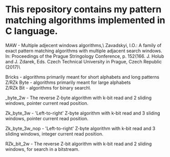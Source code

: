 # This repository contains my pattern matching algorithms implemented in C language.

MAW - Multiple adjecent windows algorithms,\ Zavadskyi, I.O.: A family of exact pattern matching algorithms with multiple adjacent
search windows. In: Proceedings of the Prague Stringology Conference, p.
152{166. J. Holub and J. Zdarek, Eds. Czech Technical University in Prague, Czech
Republic (2017)\\

Bricks - algorithms primarily meant for short alphabets and long patterns\
Z/RZk Byte - algorithms primarily meant for large alphabets\
Z/RZk Bit - algorithms for binary search\


_byte_2w - The reverse Z-byte algorithm with k-bit read and 2 sliding windows, pointer current read position.

Zk_byte_3w - 'Left-to-right' Z-byte algorithm with k-bit read and 3 sliding windows, pointer current read position.

Zk_byte_3w_nop - 'Left-to-right' Z-byte algorithm with k-bit read and 3 sliding windows, integer current read position.

RZk_bit_2w - The reverse Z-bit algorithm with k-bit read and 2 sliding windows, for search in a bitstream.
